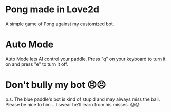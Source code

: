 # Pong made in Love2d
A simple game of Pong against my customized bot.

# Auto Mode
Auto Mode lets AI control your paddle.
Press "q" on your keyboard to turn it on and press "e" to turn it off.

# Don't bully my bot 😣😣
p.s. The blue paddle's bot is kind of stupid and may always miss the ball. Please be nice to him... I swear he'll learn from his misses. 😓😓
